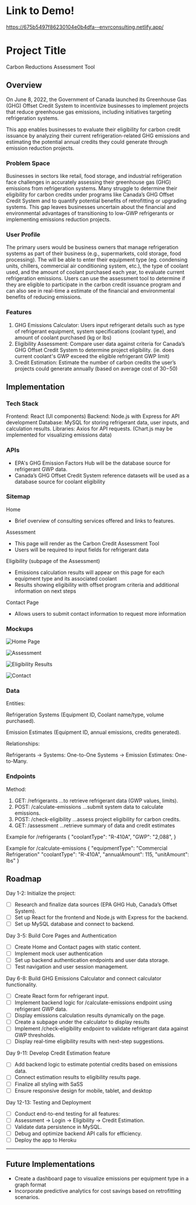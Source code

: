 # Link to Demo!
https://675b5497f86230104e0b4dfa--envrconsulting.netlify.app/

# Project Title

Carbon Reductions Assessment Tool

## Overview

On June 8, 2022, the Government of Canada launched its Greenhouse Gas (GHG) Offset Credit System to incentivize businesses to implement projects that reduce greenhouse gas emissions, including initiatives targeting refrigeration systems.

This app enables businesses to evaluate their eligibility for carbon credit issuance by analyzing their current refrigeration-related GHG emissions and estimating the potential annual credits they could generate through emission reduction projects.

### Problem Space

Businesses in sectors like retail, food storage, and industrial refrigeration face challenges in accurately assessing their greenhouse gas (GHG) emissions from refrigeration systems. Many struggle to determine their eligibility for carbon credits under programs like Canada’s GHG Offset Credit System and to quantify potential benefits of retrofitting or upgrading systems. This gap leaves businesses uncertain about the financial and environmental advantages of transitioning to low-GWP refrigerants or implementing emissions reduction projects.

### User Profile

The primary users would be business owners that manage refrigeration systems as part of their business (e.g., supermarkets, cold storage, food processing). The will be able to enter their equipment type (eg. condensing units, chillers, commercial air conditioning system, etc.), the type of coolant used, and the amount of coolant purchased each year, to evaluate current refrigeration emissions. Users can use the assessment tool to determine if they are eligible to participate in the carbon credit issuance program and can also see in real-time a estimate of the financial and environmental benefits of reducing emissions.

### Features

1. GHG Emissions Calculator: Users input refrigerant details such as type of refrigerant equipment, system specifications (coolant type), and amount of coolant purchased (kg or lbs)
2. Eligibility Assessment: Compare user data against criteria for Canada’s GHG Offset Credit System to determine project eligibility. (ie. does current coolant's GWP exceed the eligible refrigerant GWP limit)
3. Credit Estimation: Estimate the number of carbon credits the user’s projects could generate annually (based on average cost of $30-$50)

## Implementation

### Tech Stack

Frontend: React (UI components)
Backend: Node.js with Express for API development
Database: MySQL for storing refrigerant data, user inputs, and calculation results.
Libraries: Axios for API requests. (Chart.js may be implemented for visualizing emissions data)

### APIs

- EPA's GHG Emission Factors Hub will be the database source for refrigerant GWP data.
- Canada’s GHG Offset Credit System reference datasets will be used as a database source for coolant eligibility

### Sitemap

Home

- Brief overview of consulting services offered and links to features.

Assessment

- This page will render as the Carbon Credit Assessment Tool
- Users will be required to input fields for refrigerant data


Eligibility (subpage of the Assessment)

- Emissions calculation results will appear on this page for each equipment type and its associated coolant
- Results showing eligibility with offset program criteria and additional information on next steps

Contact Page

- Allows users to submit contact information to request more information

### Mockups

![Home Page](mockups/HomePage.png)

![Assessment](mockups/Assessment.png)

![Eligibility Results](mockups/eligibilityResults.png)

![Contact](mockups/Contact.png)

### Data

Entities:

Refrigeration Systems (Equipment ID, Coolant name/type, volume purchased).

Emission Estimates (Equipment ID, annual emissions, credits generated).

Relationships:

Refrigerants → Systems: One-to-One
Systems → Emission Estimates: One-to-Many.

### Endpoints

Method:

1. GET: /refrigerants ...to retrieve refrigerant data (GWP values, limits).
2. POST: /calculate-emissions ...submit system data to calculate emissions.
3. POST: /check-eligibility ...assess project eligibility for carbon credits.
4. GET: /assessment ...retrieve summary of data and credit estimates

Example for /refrigerants
{
"coolantType": "R-410A",
"GWP": "2,088",
}

Example for /calculate-emissions
{
"equipmentType": "Commercial Refrigeration"
"coolantType": "R-410A",
"annualAmount": 115,
"unitAmount": lbs"
}

## Roadmap

Day 1-2: Initialize the project:

- [ ] Research and finalize data sources (EPA GHG Hub, Canada’s Offset System).
- [ ] Set up React for the frontend and Node.js with Express for the backend.
- [ ] Set up MySQL database and connect to backend.

Day 3-5: Build Core Pages and Authentication

- [ ] Create Home and Contact pages with static content.
- [ ] Implement mock user authentication
- [ ] Set up backend authentication endpoints and user data storage.
- [ ] Test navigation and user session management.

Day 6-8: Build GHG Emissions Calculator and connect calculator functionality.

- [ ] Create React form for refrigerant input.
- [ ] Implement backend logic for /calculate-emissions endpoint using refrigerant GWP data.
- [ ] Display emissions calculation results dynamically on the page.
- [ ] Create a subpage under the calculator to display results
- [ ] Implement /check-eligibility endpoint to validate refrigerant data against GWP thresholds.
- [ ] Display real-time eligibility results with next-step suggestions.

Day 9-11: Develop Credit Estimation feature

- [ ] Add backend logic to estimate potential credits based on emissions data.
- [ ] Connect estimation results to eligibility results page.
- [ ] Finalize all styling with SaSS
- [ ] Ensure responsive design for mobile, tablet, and desktop

Day 12-13: Testing and Deployment

- [ ] Conduct end-to-end testing for all features:
- [ ] Assessment → Login → Eligibility → Credit Estimation.
- [ ] Validate data persistence in MySQL.
- [ ] Debug and optimize backend API calls for efficiency.
- [ ] Deploy the app to Heroku

---

## Future Implementations

- Create a dashboard page to visualize emissions per equipment type in a graph format
- Incorporate predictive analytics for cost savings based on retrofitting scenarios.
